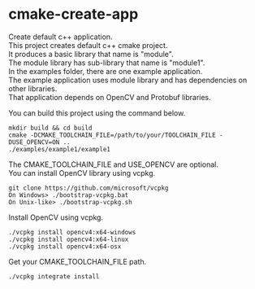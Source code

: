 # cmake-create-app
Create default c++ application.  
This project creates default c++ cmake project.  
It produces a basic library that name is "module".  
The module library has sub-library that name is "module1".  
In the examples folder, there are one example application.  
The example application uses module library and has dependencies on other libraries.  
That application depends on OpenCV and Protobuf libraries.  

You can build this project using the command below.  
```
mkdir build && cd build
cmake -DCMAKE_TOOLCHAIN_FILE=/path/to/your/TOOLCHAIN_FILE -DUSE_OPENCV=ON ..
./examples/example1/example1
```
The CMAKE_TOOLCHAIN_FILE and USE_OPENCV are optional.  
You can install OpenCV library using vcpkg.  
```
git clone https://github.com/microsoft/vcpkg
On Windows> ./bootstrap-vcpkg.bat
On Unix-like> ./bootstrap-vcpkg.sh
```
Install OpenCV using vcpkg.  
```
./vcpkg install opencv4:x64-windows
./vcpkg install opencv4:x64-linux
./vcpkg install opencv4:x64-osx
```
Get your CMAKE_TOOLCHAIN_FILE path.  
```
./vcpkg integrate install
```